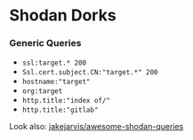 # Shodan Dorks

### Generic Queries

- `ssl:target.* 200`
- `Ssl.cert.subject.CN:"target.*" 200`
- `hostname:"target"`
- `org:target`
- `http.title:"index of/"`
- `http.title:"gitlab"`

Look also: [jakejarvis/awesome-shodan-queries](https://github.com/jakejarvis/awesome-shodan-queries)
